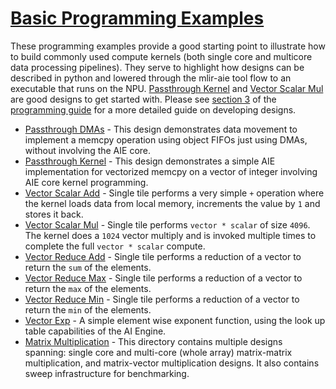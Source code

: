 <!---//===- README.md --------------------------*- Markdown -*-===//
//
// This file is licensed under the Apache License v2.0 with LLVM Exceptions.
// See https://llvm.org/LICENSE.txt for license information.
// SPDX-License-Identifier: Apache-2.0 WITH LLVM-exception
//
// Copyright (C) 2024, Advanced Micro Devices, Inc.
// 
//===----------------------------------------------------------------------===//-->

# <ins>Basic Programming Examples</ins>

These programming examples provide a good starting point to illustrate how to build commonly used compute kernels (both single core and multicore data processing pipelines). They serve to highlight how designs can be described in python and lowered through the mlir-aie tool flow to an executable that runs on the NPU. [Passthrough Kernel](./passthrough_kernel) and [Vector Scalar Mul](./vector_scalar_mul) are good designs to get started with. Please see [section 3](../../programming_guide/section-3/) of the [programming guide](../../programming_guide/) for a more detailed guide on developing designs.

* [Passthrough DMAs](./passthrough_dmas) - This design demonstrates data movement to implement a memcpy operation using object FIFOs just using DMAs, without involving the AIE core. 
* [Passthrough Kernel](./passthrough_kernel) - This design demonstrates a simple AIE implementation for vectorized memcpy on a vector of integer involving AIE core kernel programming.
* [Vector Scalar Add](./vector_scalar_add) - Single tile performs a very simple `+` operation where the kernel loads data from local memory, increments the value by `1` and stores it back.
* [Vector Scalar Mul](./vector_scalar_mul) - Single tile performs `vector * scalar` of size `4096`. The kernel does a `1024` vector multiply and is invoked multiple times to complete the full `vector * scalar` compute.
* [Vector Reduce Add](./vector_reduce_add) - Single tile performs a reduction of a vector to return the `sum` of the elements.
* [Vector Reduce Max](./vector_reduce_max) - Single tile performs a reduction of a vector to return the `max` of the elements.
* [Vector Reduce Min](./vector_reduce_min) - Single tile performs a reduction of a vector to return the `min` of the elements.
* [Vector Exp](./vector_exp) - A simple element wise exponent function, using the look up table capabilities of the AI Engine.
* [Matrix Multiplication](./matrix_multiplication) - This directory contains multiple designs spanning: single core and multi-core (whole array) matrix-matrix multiplication, and matrix-vector multiplication designs. It also contains sweep infrastructure for benchmarking.